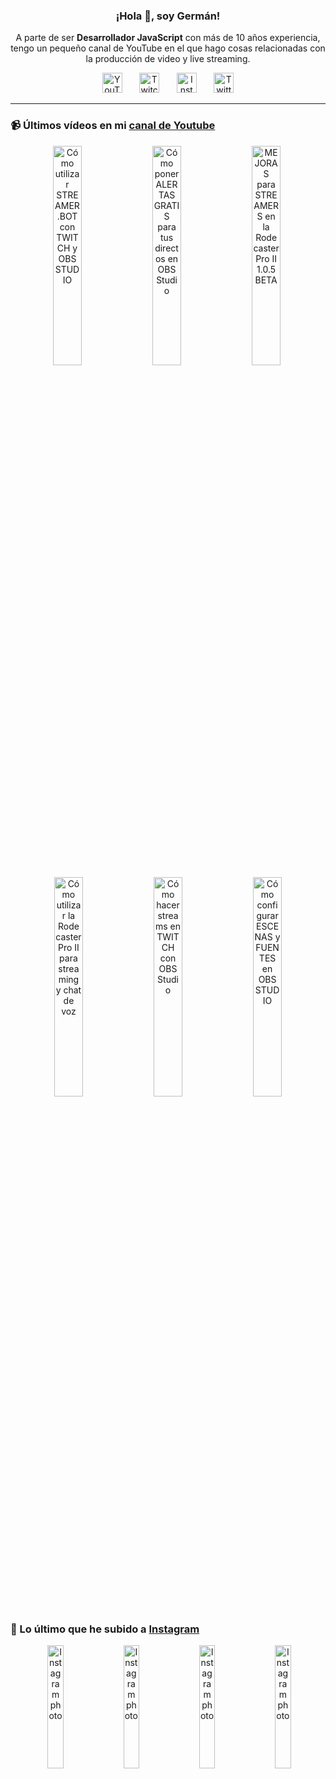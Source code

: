 <p align="center" width="300">
  <h3 align="center">¡Hola 👋, soy Germán!</h3>
</p>

<p align="center">A parte de ser <strong>Desarrollador JavaScript</strong> con más de 10 años experiencia, tengo un pequeño canal de YouTube en el que hago cosas relacionadas con la producción de video y live streaming.</p>

<p align="center">
  <a href="https://youtube.com/@germix" target="blank"><img src="https://cdn.simpleicons.org/youtube/FF0000" alt="YouTube" title="YouTube" width="32px" /></a>
  &#8287;&#8287;&#8287;&#8287;&#8287;
  <a href="https://twitch.tv/germix_tv" target="blank"><img src="https://cdn.simpleicons.org/twitch/9146FF" alt="Twitch" title="Twitch" width="32px" /></a>
  &#8287;&#8287;&#8287;&#8287;&#8287;
  <a href="https://instagram.com/germix_tv" target="blank"><img src="https://cdn.simpleicons.org/instagram/E4405F" alt="Instagram" title="Instagram" width="32px" /></a>
  &#8287;&#8287;&#8287;&#8287;&#8287;
  <a href="https://twitter.com/germix_tv" target="blank"><img src="https://cdn.simpleicons.org/twitter/1DA1F2" alt="Twitter" title="Twitter" width="32px" />
  </a>
</p>

<hr />

<p align="center">
  <h3>📹 Últimos vídeos en mi <a href="https://youtube.com/@germix?sub_confirmation=1" target="blank">canal de Youtube</a></h3>
</p>
<p align="center">&#8287;<a href="https://youtu.be/2AilFoiYnlc" target="blank"><img width="30%" src="https://img.youtube.com/vi/2AilFoiYnlc/mqdefault.jpg" alt="Cómo utilizar STREAMER.BOT con TWITCH y OBS STUDIO" title="Cómo utilizar STREAMER.BOT con TWITCH y OBS STUDIO" /></a>  &#8287;<a href="https://youtu.be/3EUPLZjGjkY" target="blank"><img width="30%" src="https://img.youtube.com/vi/3EUPLZjGjkY/mqdefault.jpg" alt="Cómo poner ALERTAS GRATIS para tus directos en OBS Studio" title="Cómo poner ALERTAS GRATIS para tus directos en OBS Studio" /></a>  &#8287;<a href="https://youtu.be/3mLzME7gODA" target="blank"><img width="30%" src="https://img.youtube.com/vi/3mLzME7gODA/mqdefault.jpg" alt="MEJORAS para STREAMERS en la Rodecaster Pro II 1.0.5 BETA" title="MEJORAS para STREAMERS en la Rodecaster Pro II 1.0.5 BETA" /></a>  &#8287;<a href="https://youtu.be/8784wBhHpVo" target="blank"><img width="30%" src="https://img.youtube.com/vi/8784wBhHpVo/mqdefault.jpg" alt="Cómo utilizar la Rodecaster Pro II para streaming y chat de voz" title="Cómo utilizar la Rodecaster Pro II para streaming y chat de voz" /></a>  &#8287;<a href="https://youtu.be/L-Fe5wee3uM" target="blank"><img width="30%" src="https://img.youtube.com/vi/L-Fe5wee3uM/mqdefault.jpg" alt="Cómo hacer streams en TWITCH con OBS Studio" title="Cómo hacer streams en TWITCH con OBS Studio" /></a>  &#8287;<a href="https://youtu.be/TjLFIa8oTSs" target="blank"><img width="30%" src="https://img.youtube.com/vi/TjLFIa8oTSs/mqdefault.jpg" alt="Cómo configurar ESCENAS y FUENTES en OBS STUDIO" title="Cómo configurar ESCENAS y FUENTES en OBS STUDIO" /></a></p>

<p align="center">
  <h3>📸 Lo último que he subido a <a href="https://instagram.com/germix_tv" target="blank">Instagram</a></h3>
</p>
<p align="center">&#8287;<a href='https://instagram.com/p/CxUu7fnN5QD' target='_blank'><img width='22.5%' src='https://instagram.flba2-1.fna.fbcdn.net/v/t51.2885-15/379295524_3507024636219817_3019229405003582439_n.jpg?stp=dst-jpg_e15_fr_p1080x1080&_nc_ht=instagram.flba2-1.fna.fbcdn.net&_nc_cat=101&_nc_ohc=LQeSwfxjQ4QAX-q1nx-&edm=APU89FABAAAA&ccb=7-5&oh=00_AfBX8q4Kr-nFSpQi46gbjNntBzVviZI7MaQ_J7KbInfZjw&oe=650BA97D&_nc_sid=bc0c2c' alt='Instagram photo' /></a>  &#8287;<a href='https://instagram.com/p/CxSCBYQt3o-' target='_blank'><img width='22.5%' src='https://instagram.flba2-1.fna.fbcdn.net/v/t51.2885-15/378662471_684890793226950_8108905212252628860_n.jpg?stp=dst-jpg_e15_fr_p1080x1080&_nc_ht=instagram.flba2-1.fna.fbcdn.net&_nc_cat=106&_nc_ohc=N3tM7IMoAsQAX9QucGg&edm=APU89FABAAAA&ccb=7-5&oh=00_AfD5bUSPi5kq_KXH2oOIkz4bl3B236YRIGVCaMqx5A2Sbg&oe=650B34B5&_nc_sid=bc0c2c' alt='Instagram photo' /></a>  &#8287;<a href='https://instagram.com/p/CxPerc7tX9J' target='_blank'><img width='22.5%' src='https://instagram.flba2-1.fna.fbcdn.net/v/t51.2885-15/378440406_1243086632995256_4225977531156052256_n.jpg?stp=dst-jpg_e15_fr_p1080x1080&_nc_ht=instagram.flba2-1.fna.fbcdn.net&_nc_cat=108&_nc_ohc=n9ucVxrOcPkAX_9rBeg&edm=APU89FABAAAA&ccb=7-5&oh=00_AfBClvB72FypAuSkFUIMFB_A0XdwH5RXJCHEQVy04wiWzQ&oe=650B28F0&_nc_sid=bc0c2c' alt='Instagram photo' /></a>  &#8287;<a href='https://instagram.com/p/CxOIcsHs-Hy' target='_blank'><img width='22.5%' src='https://instagram.flba2-1.fna.fbcdn.net/v/t51.2885-15/378734231_624845793098320_7830450206172605250_n.jpg?stp=dst-jpg_e35_s1080x1080&_nc_ht=instagram.flba2-1.fna.fbcdn.net&_nc_cat=104&_nc_ohc=NOTvx-2GEBcAX-Ik-YZ&edm=APU89FABAAAA&ccb=7-5&oh=00_AfCcigM9UPjNIjDfTN316TzO6Rt-0U3XkwatOBMwQljIBg&oe=650E8B4B&_nc_sid=bc0c2c' alt='Instagram photo' /></a></p>